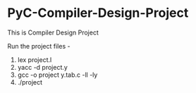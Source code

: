 # PyC-Compiler-Design-Project
This is Compiler Design Project

Run the project files - 
1. lex project.l
2. yacc -d project.y
3. gcc -o project y.tab.c -ll -ly
4. ./project
